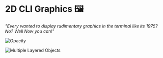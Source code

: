 # 2D CLI Graphics 🖼
*"Every wanted to display rudimentary graphics in the terminal like its 1975? No? Well Now you can!"*

![Opacity](https://i.imgur.com/cQYMjy1.png " ")

![Multiple Layered Objects](https://i.imgur.com/8c10x9A.png " ")
